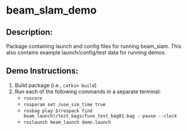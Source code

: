 # beam_slam_demo

## Description:

Package containing launch and config files for running beam_slam. This also contains example launch/config/test data for running demos. 

## Demo Instructions:

1.  Build package (i.e., `catkin build`)
2.  Run each of the following commands in a separate terminal:
    -  `roscore`
    -  `rosparam set /use_sim_time true`
    -  `rosbag play $(rospack find beam_launch)/test_bags/fuse_test_bag01.bag --pause --clock`
    -  `roslaunch beam_launch demo.launch`
